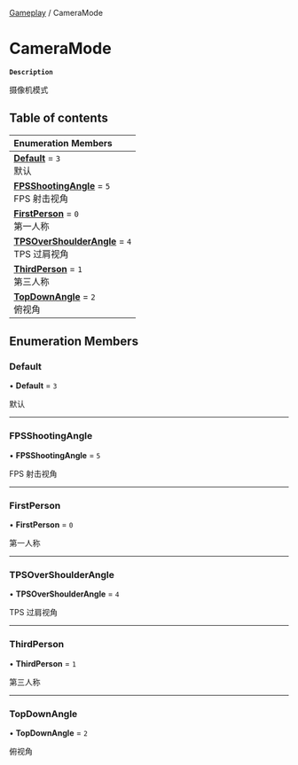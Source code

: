 [Gameplay](../modules/Gameplay.Gameplay.md) / CameraMode

# CameraMode <Badge type="tip" text="Enumeration" />

**`Description`**

摄像机模式

## Table of contents

| Enumeration Members                                                                                      |
| :------------------------------------------------------------------------------------------------------- |
| **[Default](Gameplay.Gameplay.CameraMode.md#default)** = `3` <br> 默认                                   |
| **[FPSShootingAngle](Gameplay.Gameplay.CameraMode.md#fpsshootingangle)** = `5` <br> FPS 射击视角         |
| **[FirstPerson](Gameplay.Gameplay.CameraMode.md#firstperson)** = `0` <br> 第一人称                       |
| **[TPSOverShoulderAngle](Gameplay.Gameplay.CameraMode.md#tpsovershoulderangle)** = `4` <br> TPS 过肩视角 |
| **[ThirdPerson](Gameplay.Gameplay.CameraMode.md#thirdperson)** = `1` <br> 第三人称                       |
| **[TopDownAngle](Gameplay.Gameplay.CameraMode.md#topdownangle)** = `2` <br> 俯视角                       |

## Enumeration Members

### Default

• **Default** = `3`

默认

---

### FPSShootingAngle

• **FPSShootingAngle** = `5`

FPS 射击视角

---

### FirstPerson

• **FirstPerson** = `0`

第一人称

---

### TPSOverShoulderAngle

• **TPSOverShoulderAngle** = `4`

TPS 过肩视角

---

### ThirdPerson

• **ThirdPerson** = `1`

第三人称

---

### TopDownAngle

• **TopDownAngle** = `2`

俯视角
